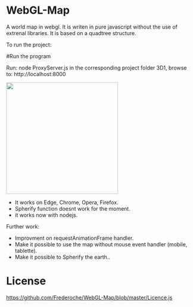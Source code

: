 # WebGL-Map
A world map in webgl. 
It is writen in pure javascript without the use of extrenal libraries.
It is based on a quadtree structure.

To run the project:

#Run the program

Run: node ProxyServer.js in the corresponding project folder 3D1,
browse to: http://localhost:8000

<img src="https://github.com/Frederoche/WebGL-Map/blob/master/World.PNG" width=300>

- It works on Edge, Chrome, Opera, Firefox.
- Spherify function doesnt work for the moment.
- it works now with nodejs.

Further work:

- Improvment on requestAnimationFrame handler.
- Make it possible to use the map without mouse event handler (mobile, tablette).
- Make it possible to Spherify the earth..

# License
 https://github.com/Frederoche/WebGL-Map/blob/master/Licence.js
